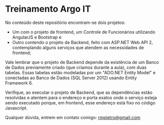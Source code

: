 # Treinamento Argo IT
No conteúdo deste repositório encontram-se dois projetos:

+ Um com o projeto de frontend, um Controle de Funcionários utilizando AngularJS e Bootstrap e
+ Outro contendo o projeto de Backend, feito com ASP.NET Web API 2, contemplando alguns serviços que atendem as necessidades de frontend;

Vale lembrar que o projeto de Backend depende da existência de um Banco de Dados previamente criado (que criamos durante a aula), com duas tabelas.
Essas tabelas estão modeladas por um "ADO.NET Entity Model" e conectadas ao Banco de Dados (SQL Server 2012) usando Entity Framework 6.

Verifique, ao executar o projeto de Backend, que as dependências estão resolvidas e atentem para o endereço e porta exatos onde o serviço esteja
sendo executado porque, em frontend, esse endereço está fixo no código Javascript.

Qualquer dúvida, entrem em contato comigo: rmpietro@gmail.com
